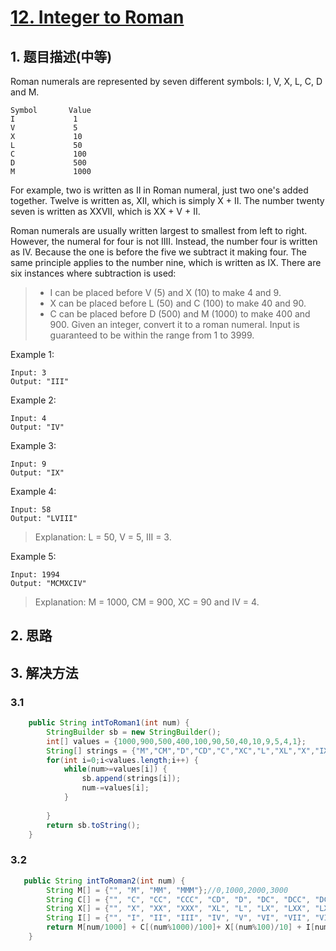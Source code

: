 # [12. Integer to Roman](https://leetcode-cn.com/problems/integer-to-roman/)

## 1. 题目描述(中等)

Roman numerals are represented by seven different symbols: I, V, X, L, C, D and M.
```
Symbol       Value
I             1
V             5
X             10
L             50
C             100
D             500
M             1000
```
For example, two is written as II in Roman numeral, just two one's added together. Twelve is written as, XII, which is simply X + II. The number twenty seven is written as XXVII, which is XX + V + II.

Roman numerals are usually written largest to smallest from left to right. However, the numeral for four is not IIII. Instead, the number four is written as IV. Because the one is before the five we subtract it making four. The same principle applies to the number nine, which is written as IX. There are six instances where subtraction is used:

> - I can be placed before V (5) and X (10) to make 4 and 9. 
> - X can be placed before L (50) and C (100) to make 40 and 90. 
> - C can be placed before D (500) and M (1000) to make 400 and 900.
> Given an integer, convert it to a roman numeral. Input is guaranteed to be within the range from 1 to 3999.

Example 1:
```
Input: 3
Output: "III"
```
Example 2:
```
Input: 4
Output: "IV"
```
Example 3:
```
Input: 9
Output: "IX"
```
Example 4:
```
Input: 58
Output: "LVIII"
```
> Explanation: L = 50, V = 5, III = 3.

Example 5:
```
Input: 1994
Output: "MCMXCIV"
```
> Explanation: M = 1000, CM = 900, XC = 90 and IV = 4.

## 2. 思路

## 3. 解决方法

### 3.1 


```java
    public String intToRoman1(int num) {
    	StringBuilder sb = new StringBuilder();
    	int[] values = {1000,900,500,400,100,90,50,40,10,9,5,4,1};
    	String[] strings = {"M","CM","D","CD","C","XC","L","XL","X","IX","V","IV","I"};
    	for(int i=0;i<values.length;i++) {
    		while(num>=values[i]) {
    			sb.append(strings[i]);
    			num-=values[i];
    		}
    		
    	}
        return sb.toString();
    }

```



### 3.2 


```java
   public String intToRoman2(int num) {
        String M[] = {"", "M", "MM", "MMM"};//0,1000,2000,3000
        String C[] = {"", "C", "CC", "CCC", "CD", "D", "DC", "DCC", "DCCC", "CM"};//0,100,200,300...
        String X[] = {"", "X", "XX", "XXX", "XL", "L", "LX", "LXX", "LXXX", "XC"};//0,10,20,30...
        String I[] = {"", "I", "II", "III", "IV", "V", "VI", "VII", "VIII", "IX"};//0,1,2,3...
        return M[num/1000] + C[(num%1000)/100]+ X[(num%100)/10] + I[num%10];
    }

```




